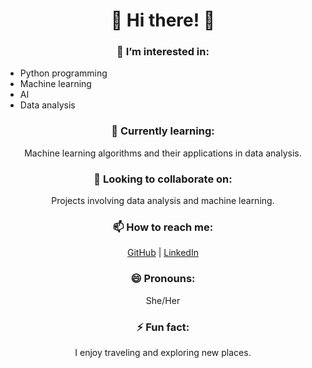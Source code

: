 <h1 align="center">🌟 Hi there! 🌟</h1>

<h3 align="center">👀 I’m interested in:</h3>
<ul>
  <li>Python programming</li>
  <li>Machine learning</li>
  <li>AI</li>
  <li>Data analysis</li>
</ul>

<h3 align="center">🌱 Currently learning:</h3>
<p align="center">
  Machine learning algorithms and their applications in data analysis.
</p>

<h3 align="center">💞️ Looking to collaborate on:</h3>
<p align="center">
  Projects involving data analysis and machine learning.
</p>

<h3 align="center">📫 How to reach me:</h3>
<p align="center">
  <a href="https://github.com/username">GitHub</a> | <a href="https://linkedin.com/in/username">LinkedIn</a>
</p>

<h3 align="center">😄 Pronouns:</h3>
<p align="center">She/Her</p>

<h3 align="center">⚡ Fun fact:</h3>
<p align="center">I enjoy traveling and exploring new places.</p>
